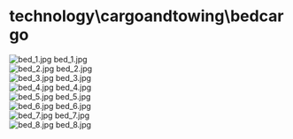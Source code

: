 <h1>technology\cargoandtowing\bedcargo</h1>
<div class="container text-center">
<div class="row">
<div class="col col-lg-2 col-6">
<img src="https://media.evkx.net/multimedia/technology/cargoandtowing/bedcargo/bed_1_xst.jpg" class="img-thumbnail" alt="bed_1.jpg">
bed_1.jpg
</div>
<div class="col col-lg-2 col-6">
<img src="https://media.evkx.net/multimedia/technology/cargoandtowing/bedcargo/bed_2_xst.jpg" class="img-thumbnail" alt="bed_2.jpg">
bed_2.jpg
</div>
<div class="col col-lg-2 col-6">
<img src="https://media.evkx.net/multimedia/technology/cargoandtowing/bedcargo/bed_3_xst.jpg" class="img-thumbnail" alt="bed_3.jpg">
bed_3.jpg
</div>
<div class="col col-lg-2 col-6">
<img src="https://media.evkx.net/multimedia/technology/cargoandtowing/bedcargo/bed_4_xst.jpg" class="img-thumbnail" alt="bed_4.jpg">
bed_4.jpg
</div>
<div class="col col-lg-2 col-6">
<img src="https://media.evkx.net/multimedia/technology/cargoandtowing/bedcargo/bed_5_xst.jpg" class="img-thumbnail" alt="bed_5.jpg">
bed_5.jpg
</div>
<div class="col col-lg-2 col-6">
<img src="https://media.evkx.net/multimedia/technology/cargoandtowing/bedcargo/bed_6_xst.jpg" class="img-thumbnail" alt="bed_6.jpg">
bed_6.jpg
</div>
<div class="col col-lg-2 col-6">
<img src="https://media.evkx.net/multimedia/technology/cargoandtowing/bedcargo/bed_7_xst.jpg" class="img-thumbnail" alt="bed_7.jpg">
bed_7.jpg
</div>
<div class="col col-lg-2 col-6">
<img src="https://media.evkx.net/multimedia/technology/cargoandtowing/bedcargo/bed_8_xst.jpg" class="img-thumbnail" alt="bed_8.jpg">
bed_8.jpg
</div>
</div>
</div>

